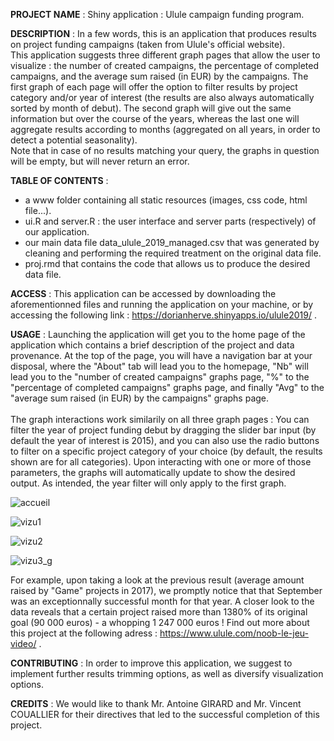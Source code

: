 <b>PROJECT NAME</b> : Shiny application : Ulule campaign funding program.

<b>DESCRIPTION</b> : In a few words, this is an application that produces results on project funding campaigns (taken from Ulule's official website).</br> This application suggests three different graph pages that allow the user to visualize : the number of created campaigns, the percentage of completed campaigns, and the average sum raised (in EUR) by the campaigns. The first graph of each page will offer the option to filter results by project category and/or year of interest (the results are also always automatically sorted by month of debut). The second graph will give out the same information but over the course of the years, whereas the last one will aggregate results according to months (aggregated on all years, in order to detect a potential seasonality). </br>Note that in case of no results matching your query, the graphs in question will be empty, but will never return an error.

<b>TABLE OF CONTENTS</b> : <ul>
<li> a www folder containing all static resources (images, css code, html file...). </li>
<li>ui.R and server.R : the user interface and server parts (respectively) of our application.</li>
<li> our main data file data_ulule_2019_managed.csv that was generated by cleaning and performing the required treatment on the original data file.</li> 
<li>proj.rmd that contains the code that allows us to produce the desired data file.</li> </ul>

<b>ACCESS</b> : This application can be accessed by downloading the aforementionned files and running the application on your machine, or by accessing the following link :  https://dorianherve.shinyapps.io/ulule2019/ .

<b>USAGE</b> : Launching the application will get you to the home page of the application which contains a brief description of the project and data provenance. At the top of the page, you will have a navigation bar at your disposal, where the "About" tab will lead you to the homepage, "Nb" will lead you to the "number of created campaigns" graphs page, "%" to the "percentage of completed campaigns" graphs page, and finally "Avg" to the "average sum raised (in EUR) by the campaigns" graphs page.</br> </br>
The graph interactions work similarily on all three graph pages : You can filter the year of project funding debut by dragging the slider bar input (by default the year of interest is 2015), and you can also use the radio buttons to filter on a specific project category of your choice (by default, the results shown are for all categories). Upon interacting with one or more of those parameters, the graphs will automatically update to show the desired output.  As intended, the year filter will only apply to the first graph.

![accueil](https://user-images.githubusercontent.com/49319690/80019793-5d386200-84d8-11ea-9c58-70de4883a2a0.png)

![vizu1](https://user-images.githubusercontent.com/49319690/80021179-6c201400-84da-11ea-9ec9-00e0b4e16bdb.png)

![vizu2](https://user-images.githubusercontent.com/49319690/80021214-76daa900-84da-11ea-8950-7cbb89143f94.png)

![vizu3_g](https://user-images.githubusercontent.com/49319690/80021231-7fcb7a80-84da-11ea-8ed4-043b06a877b3.png)

For example, upon taking a look at the previous result (average amount raised by "Game" projects in 2017), we promptly notice that that September was an exceptionnally successful month for that year. A closer look to the data reveals that a certain project raised more than 1380% of its original goal (90 000 euros) - a whopping 1 247 000 euros ! Find out more about this project at the following adress : https://www.ulule.com/noob-le-jeu-video/ .

<b>CONTRIBUTING</b> : In order to improve this application, we suggest to implement further results trimming options, as well as diversify visualization options.

<b>CREDITS</b> : We would like to thank Mr. Antoine GIRARD and Mr. Vincent COUALLIER for their directives that led to the successful completion of this project.